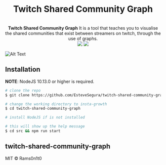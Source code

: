 
<h1 align=center>Twitch Shared Community Graph</h1>
<p align=center>
  <br>
  <span><strong>Twitch Shared Community Graph</strong> It is a tool that teaches you to visualise the shared communities that exist between streamers on twitch, through the use of graphs.<br />
<img src="https://img.shields.io/badge/NodeJS-10.13.0-green"> 
<img src="https://img.shields.io/badge/License-MIT-blue">

</p>

![Alt Text](https://i.imgur.com/hYxSBty.gif)





## Installation

**NOTE**: NodeJS 10.13.0 or higher is required.

```bash
# clone the repo
$ git clone https://github.com/EsteveSegura/twitch-shared-community-graph.git

# change the working directory to insta-growth
$ cd twitch-shared-community-graph

# install NodeJS if is not installed

# this will show up the help message
$ cd src && npm run start
```


## twitch-shared-community-graph
MIT © Rams0n1t0
